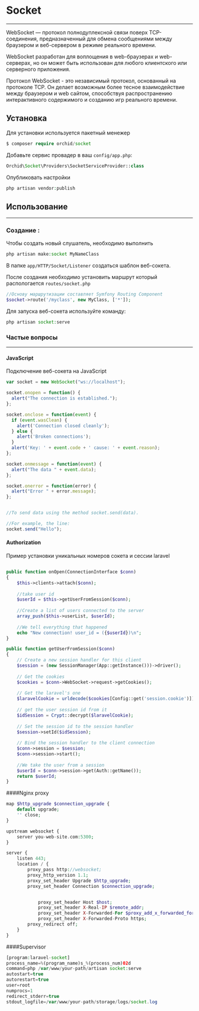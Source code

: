 
# Socket
----------

WebSocket — протокол полнодуплексной связи поверх TCP-соединения, предназначенный для обмена сообщениями между браузером и веб-сервером в режиме реального времени.

WebSocket разработан для воплощения в web-браузерах и web-серверах, но он может быть использован для любого клиентского или серверного приложения.

Протокол WebSocket - это независимый протокол, основанный на протоколе TCP. Он делает возможным более тесное взаимодействие между браузером и web сайтом, способствуя распространению интерактивного содержимого и созданию игр реального времени.

## Установка

Для установки используется пакетный менежер

```php
$ composer require orchid/socket
```

Добавьте сервис провадер в ваш `config/app.php`:

```php
Orchid\Socket\Providers\SocketServiceProvider::class
```

Опубликовать настройки

```php
php artisan vendor:publish
```


## Использование
----------

### Создание :
	
Чтобы создать новый слушатель, необходимо выполнить
```php
php artisan make:socket MyNameClass
```

В папке  `app/HTTP/Socket/Listener` создаться шаблон веб-сокета.

После создания необходимо установить маршрут который распологается  `routes/socket.php`

```php
//Основу маршрутизации составляет Symfony Routing Component
$socket->route('/myclass', new MyClass, ['*']);
```

Для запуска веб-сокета используйте команду:
```php
php artisan socket:serve
```

### Частые вопросы
----------


#### JavaScript
Подключение веб-сокета на JavaScript

```javascript
var socket = new WebSocket("ws://localhost");

socket.onopen = function() {
  alert("The connection is established.");
};

socket.onclose = function(event) {
  if (event.wasClean) {
    alert('Connection closed cleanly');
  } else {
    alert('Broken connections'); 
  }
  alert('Key: ' + event.code + ' cause: ' + event.reason);
};

socket.onmessage = function(event) {
  alert("The data " + event.data);
};

socket.onerror = function(error) {
  alert("Error " + error.message);
};


//To send data using the method socket.send(data).

//For example, the line:
socket.send("Hello");

```


#### Authorization
Пример установки уникальных номеров сокета и сессии laravel
```php

public function onOpen(ConnectionInterface $conn)
{
    $this->clients->attach($conn);
    
    //take user id
    $userId = $this->getUserFromSession($conn);
    
    //Create a list of users connected to the server
    array_push($this->userList, $userId);
    
    //We tell everything that happened
    echo "New connection! user_id = ({$userId})\n";
}

public function getUserFromSession($conn)
{
    // Create a new session handler for this client
    $session = (new SessionManager(App::getInstance()))->driver();
    
    // Get the cookies
    $cookies = $conn->WebSocket->request->getCookies();
    
    // Get the laravel's one
    $laravelCookie = urldecode($cookies[Config::get('session.cookie')]);
    
    // get the user session id from it
    $idSession = Crypt::decrypt($laravelCookie);
    
    // Set the session id to the session handler
    $session->setId($idSession);
    
    // Bind the session handler to the client connection
    $conn->session = $session;
    $conn->session->start();
    
    //We take the user from a session
    $userId = $conn->session->get(Auth::getName());
    return $userId;
}

```


####Nginx proxy

```php
map $http_upgrade $connection_upgrade {
    default upgrade;
    '' close;
}

upstream websocket {
    server you-web-site.com:5300;
}

server {
    listen 443;
    location / {
        proxy_pass http://websocket;
        proxy_http_version 1.1;
        proxy_set_header Upgrade $http_upgrade;
        proxy_set_header Connection $connection_upgrade;


            proxy_set_header Host $host;
            proxy_set_header X-Real-IP $remote_addr;
            proxy_set_header X-Forwarded-For $proxy_add_x_forwarded_for;
            proxy_set_header X-Forwarded-Proto https;
        proxy_redirect off;
    }
}
```


####Supervisor

```php
[program:laravel-socket]
process_name=%(program_name)s_%(process_num)02d
command=php /var/www/your-path/artisan socket:serve
autostart=true
autorestart=true
user=root
numprocs=1
redirect_stderr=true
stdout_logfile=/var/www/your-path/storage/logs/socket.log
```
